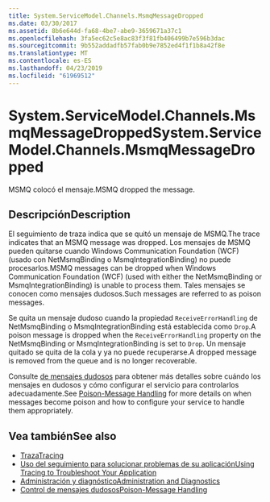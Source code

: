 ```yaml
---
title: System.ServiceModel.Channels.MsmqMessageDropped
ms.date: 03/30/2017
ms.assetid: 8b6e644d-fa68-4be7-abe9-3659671a37c1
ms.openlocfilehash: 3fa5ec62c5e8ac83f3f81fb406499b7e596b3dac
ms.sourcegitcommit: 9b552addadfb57fab0b9e7852ed4f1f1b8a42f8e
ms.translationtype: MT
ms.contentlocale: es-ES
ms.lasthandoff: 04/23/2019
ms.locfileid: "61969512"
---
```

# <a name="systemservicemodelchannelsmsmqmessagedropped"></a><span data-ttu-id="b1d46-102">System.ServiceModel.Channels.MsmqMessageDropped</span><span class="sxs-lookup"><span data-stu-id="b1d46-102">System.ServiceModel.Channels.MsmqMessageDropped</span></span>
<span data-ttu-id="b1d46-103">MSMQ colocó el mensaje.</span><span class="sxs-lookup"><span data-stu-id="b1d46-103">MSMQ dropped the message.</span></span>  
  
## <a name="description"></a><span data-ttu-id="b1d46-104">Descripción</span><span class="sxs-lookup"><span data-stu-id="b1d46-104">Description</span></span>  
 <span data-ttu-id="b1d46-105">El seguimiento de traza indica que se quitó un mensaje de MSMQ.</span><span class="sxs-lookup"><span data-stu-id="b1d46-105">The trace indicates that an MSMQ message was dropped.</span></span> <span data-ttu-id="b1d46-106">Los mensajes de MSMQ pueden quitarse cuando Windows Communication Foundation (WCF) (usado con NetMsmqBinding o MsmqIntegrationBinding) no puede procesarlos.</span><span class="sxs-lookup"><span data-stu-id="b1d46-106">MSMQ messages can be dropped when Windows Communication Foundation (WCF) (used with either the NetMsmqBinding or MsmqIntegrationBinding) is unable to process them.</span></span> <span data-ttu-id="b1d46-107">Tales mensajes se conocen como mensajes dudosos.</span><span class="sxs-lookup"><span data-stu-id="b1d46-107">Such messages are referred to as poison messages.</span></span>  
  
 <span data-ttu-id="b1d46-108">Se quita un mensaje dudoso cuando la propiedad `ReceiveErrorHandling` de NetMsmqBinding o MsmqIntegrationBinding está establecida como `Drop`.</span><span class="sxs-lookup"><span data-stu-id="b1d46-108">A poison message is dropped when the `ReceiveErrorHandling` property on the NetMsmqBinding or MsmqIntegrationBinding is set to `Drop`.</span></span> <span data-ttu-id="b1d46-109">Un mensaje quitado se quita de la cola y ya no puede recuperarse.</span><span class="sxs-lookup"><span data-stu-id="b1d46-109">A dropped message is removed from the queue and is no longer recoverable.</span></span>  
  
 <span data-ttu-id="b1d46-110">Consulte [de mensajes dudosos](https://go.microsoft.com/fwlink/?LinkID=99546) para obtener más detalles sobre cuándo los mensajes en dudosos y cómo configurar el servicio para controlarlos adecuadamente.</span><span class="sxs-lookup"><span data-stu-id="b1d46-110">See [Poison-Message Handling](https://go.microsoft.com/fwlink/?LinkID=99546) for more details on when messages become poison and how to configure your service to handle them appropriately.</span></span>  
  
## <a name="see-also"></a><span data-ttu-id="b1d46-111">Vea también</span><span class="sxs-lookup"><span data-stu-id="b1d46-111">See also</span></span>

- [<span data-ttu-id="b1d46-112">Traza</span><span class="sxs-lookup"><span data-stu-id="b1d46-112">Tracing</span></span>](../../../../../docs/framework/wcf/diagnostics/tracing/index.md)
- [<span data-ttu-id="b1d46-113">Uso del seguimiento para solucionar problemas de su aplicación</span><span class="sxs-lookup"><span data-stu-id="b1d46-113">Using Tracing to Troubleshoot Your Application</span></span>](../../../../../docs/framework/wcf/diagnostics/tracing/using-tracing-to-troubleshoot-your-application.md)
- [<span data-ttu-id="b1d46-114">Administración y diagnóstico</span><span class="sxs-lookup"><span data-stu-id="b1d46-114">Administration and Diagnostics</span></span>](../../../../../docs/framework/wcf/diagnostics/index.md)
- [<span data-ttu-id="b1d46-115">Control de mensajes dudosos</span><span class="sxs-lookup"><span data-stu-id="b1d46-115">Poison-Message Handling</span></span>](https://go.microsoft.com/fwlink/?LinkID=99546)
